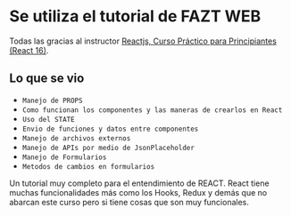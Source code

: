 # Se utiliza el tutorial de FAZT WEB

Todas las gracias al instructor [Reactjs, Curso Práctico para Principiantes (React 16)](https://www.youtube.com/watch?v=zIY87vU33aA).

## Lo que se vio

 - `Manejo de PROPS`
 - `Como funcionan los componentes y las maneras de crearlos en React`
 - `Uso del STATE`
 - `Envio de funciones y datos entre componentes`
 - `Manejo de archivos externos`
 - `Manejo de APIs por medio de JsonPlaceholder`
 - `Manejo de Formularios`
 - `Metodos de cambios en formularios`

Un tutorial muy completo para el entendimiento de REACT. React tiene muchas funcionalidades más como los Hooks, Redux y demás que no abarcan este curso pero si tiene cosas que son muy funcionales.